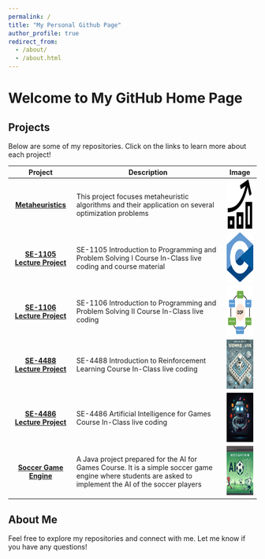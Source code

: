 ```yaml
---
permalink: /
title: "My Personal Github Page"
author_profile: true
redirect_from: 
  - /about/
  - /about.html
---
```

# Welcome to My GitHub Home Page

## Projects

Below are some of my repositories. Click on the links to learn more about each project!

| Project | Description | Image |
|:---------:|-------------|:-------:|
| [**Metaheuristics**](https://github.com/ozdindar/Metaheuristics) | This project focuses metaheuristic algorithms and their application on several optimization problems  |<img src="/images/optimization.png" alt="Metaheuristics" width="100" height="100">  |
| [**SE-1105 Lecture Project**](https://github.com/ozdindar/SE-1105) | SE-1105 Introduction to Programming and Problem Solving I Course In-Class live coding and course material | <img src="/images/CProgramming.png" alt="SE-1105" width="100" height="100"> |
| [**SE-1106 Lecture Project**](https://github.com/ozdindar/SE-1105) | SE-1106 Introduction to Programming and Problem Solving II Course In-Class live coding | <img src="/images/OOPProgramming.png" alt="SE-1106" width="100" height="100"> |
| [**SE-4488 Lecture Project**](https://github.com/ozdindar/RL_CourseProject) | SE-4488 Introduction to Reinforcement Learning Course In-Class live coding | <img src="/images/RL.png" alt="SE-4488" width="100" height="100"> |
| [**SE-4486 Lecture Project**](https://github.com/ozdindar/AI4GLectureProject) | SE-4486 Artificial Intelligence for Games Course In-Class live coding | <img src="/images/ai4g.png" alt="AI for Games" width="100" height="100"> |
| [**Soccer Game Engine**](https://github.com/ozdindar/SoccerGameEngine) | A Java project prepared for the AI for Games Course. It is a simple soccer game engine where students are asked to implement the AI of the soccer players | <img src="/images/soccerengine.png" alt="Soccer Game Engine" width="100" height="100"> |



## About Me
Feel free to explore my repositories and connect with me. Let me know if you have any questions!
